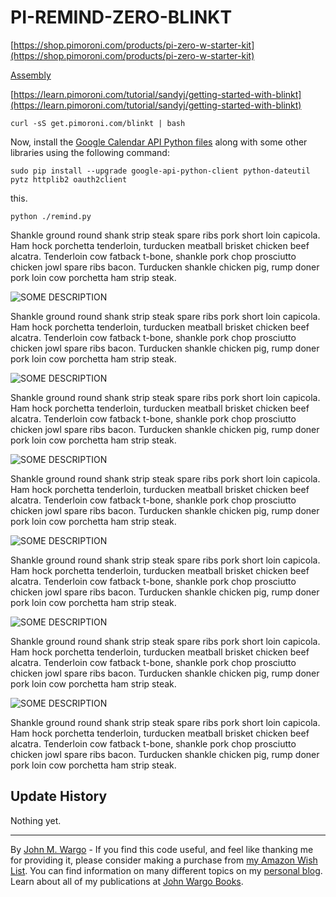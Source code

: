 PI-REMIND-ZERO-BLINKT
=====================

[https://shop.pimoroni.com/products/pi-zero-w-starter-kit](https://shop.pimoroni.com/products/pi-zero-w-starter-kit)

[Assembly](https://learn.pimoroni.com/tutorial/sandyj/pibow-zero-assembly)

[https://learn.pimoroni.com/tutorial/sandyj/getting-started-with-blinkt](https://learn.pimoroni.com/tutorial/sandyj/getting-started-with-blinkt)


	curl -sS get.pimoroni.com/blinkt | bash

Now, install the [Google Calendar API Python files](https://developers.google.com/api-client-library/python/start/installation) along with some other libraries using the following command:

    sudo pip install --upgrade google-api-python-client python-dateutil pytz httplib2 oauth2client

this.

	python ./remind.py


Shankle ground round shank strip steak spare ribs pork short loin capicola. Ham hock porchetta tenderloin, turducken meatball brisket chicken beef alcatra. Tenderloin cow fatback t-bone, shankle pork chop prosciutto chicken jowl spare ribs bacon. Turducken shankle chicken pig, rump doner pork loin cow porchetta ham strip steak.

![SOME DESCRIPTION](screenshots/figure-01.png)

Shankle ground round shank strip steak spare ribs pork short loin capicola. Ham hock porchetta tenderloin, turducken meatball brisket chicken beef alcatra. Tenderloin cow fatback t-bone, shankle pork chop prosciutto chicken jowl spare ribs bacon. Turducken shankle chicken pig, rump doner pork loin cow porchetta ham strip steak.

![SOME DESCRIPTION](screenshots/figure-02.png)

Shankle ground round shank strip steak spare ribs pork short loin capicola. Ham hock porchetta tenderloin, turducken meatball brisket chicken beef alcatra. Tenderloin cow fatback t-bone, shankle pork chop prosciutto chicken jowl spare ribs bacon. Turducken shankle chicken pig, rump doner pork loin cow porchetta ham strip steak.

![SOME DESCRIPTION](screenshots/figure-03.png)

Shankle ground round shank strip steak spare ribs pork short loin capicola. Ham hock porchetta tenderloin, turducken meatball brisket chicken beef alcatra. Tenderloin cow fatback t-bone, shankle pork chop prosciutto chicken jowl spare ribs bacon. Turducken shankle chicken pig, rump doner pork loin cow porchetta ham strip steak.

![SOME DESCRIPTION](screenshots/figure-04.png)

Shankle ground round shank strip steak spare ribs pork short loin capicola. Ham hock porchetta tenderloin, turducken meatball brisket chicken beef alcatra. Tenderloin cow fatback t-bone, shankle pork chop prosciutto chicken jowl spare ribs bacon. Turducken shankle chicken pig, rump doner pork loin cow porchetta ham strip steak.

![SOME DESCRIPTION](screenshots/figure-05.png)

Shankle ground round shank strip steak spare ribs pork short loin capicola. Ham hock porchetta tenderloin, turducken meatball brisket chicken beef alcatra. Tenderloin cow fatback t-bone, shankle pork chop prosciutto chicken jowl spare ribs bacon. Turducken shankle chicken pig, rump doner pork loin cow porchetta ham strip steak.

![SOME DESCRIPTION](screenshots/figure-06.png)

Shankle ground round shank strip steak spare ribs pork short loin capicola. Ham hock porchetta tenderloin, turducken meatball brisket chicken beef alcatra. Tenderloin cow fatback t-bone, shankle pork chop prosciutto chicken jowl spare ribs bacon. Turducken shankle chicken pig, rump doner pork loin cow porchetta ham strip steak.

## Update History

Nothing yet.

***
By [John M. Wargo](http://www.johnwargo.com) - If you find this code useful, and feel like thanking me for providing it, please consider making a purchase from [my Amazon Wish List](https://amzn.com/w/1WI6AAUKPT5P9). You can find information on many different topics on my [personal blog](http://www.johnwargo.com). Learn about all of my publications at [John Wargo Books](http://www.johnwargobooks.com). 